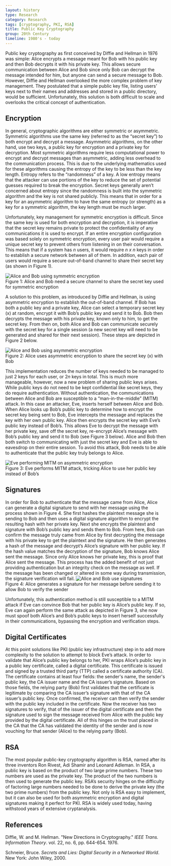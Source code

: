 ```yaml
---
layout: history
type: Research
category: Research
tags: [cryptography, PKI, RSA]
title: Public Key Cryptography
group: 20th Century
timeline: 1980's - today
---
```


Public key cryptography as first conceived by Diffie and Hellman in 1976 was simple: Alice encrypts a message meant for Bob with his public key and then Bob decrypts it with his private key. This allows secure communication between Alice and Bob since only Bob can decrypt the message intended for him, but anyone can send a secure message to Bob. However, Diffie and Hellman overlooked the more complex problem of key management. They postulated that a simple public key file, listing users’ keys next to their names and addresses and stored in a public directory, would be sufficient. Unfortunately, this solution is both difficult to scale and overlooks the critical concept of authentication. 

<h2>Encryption</h2>
In general, cryptographic algorithms are either symmetric or asymmetric. Symmetric algorithms use the same key (referred to as the “secret key”) to both encrypt and decrypt a message. Asymmetric algorithms, on the other hand, use two keys, a public key for encryption and a private key for decryption. Most symmetric algorithms require less computational power to encrypt and decrypt messages than asymmetric, adding less overhead to the communication process. This is due to the underlying mathematics used for these algorithms causing the entropy of the key to be less than the key length. Entropy refers to the “randomness” of a key. A low entropy means that the attacker can use portions of the key to reduce the set of potential guesses required to break the encryption. Secret keys generally aren’t concerned about entropy since the randomness is built into the symmetric algorithm and the key is not shared publicly. This means that in order for a key for an asymmetric algorithm to have the same entropy (or strength) as a key for a symmetric algorithm, the key length must be much larger. 

Unfortunately, key management for symmetric encryption is difficult. Since the same key is used for both encryption and decryption, it is imperative that the secret key remains private to protect the confidentiality of any communications it is used to encrypt. If an entire encryption configuration was based solely on symmetric encryption, every user pair would require a unique secret key to prevent others from listening in on their conversation. This means that if a system has <i>n</i> users, it would require <i>n x n</i> keys in order to establish a secure network between all of them. In addition, each pair of users would require a secure out-of-band channel to share their secret key (as shown in Figure 1). 

<img src="/images/posts/2017-08-17/AliceBobSymmetric.png" alt="Alice and Bob using symmetric encryption"/>
<div class="img_caption">Figure 1: Alice and Bob need a secure channel to share the secret key used for symmetric encryption</div>

A solution to this problem, as introduced by Diffie and Hellman, is using asymmetric encryption to establish the out-of-band channel. If Bob has both a public key and a private key, Alice can select a temporary secret key (x) at random, encrypt it with Bob’s public key and send it to Bob. Bob then decrypts the message with his private key, known only to him, to get the secret key. From then on, both Alice and Bob can communicate securely with the secret key for a single session (a new secret key will need to be generated and shared for their next session). These steps are depicted in Figure 2 below.

<img src="/images/posts/2017-08-17/AliceBobAsymmetric.png" alt="Alice and Bob using asymmetric encryption"/>
<div class="img_caption">Figure 2: Alice uses asymmetric encryption to share the secret key (x) with Bob</div>

This implementation reduces the number of keys needed to be managed to just 2 keys for each user, or 2<i>n</i> keys in total. This is much more manageable, however, now a new problem of sharing public keys arises. While public keys do not need to be kept confidential like secret keys, they do require authentication. Without authentication, the communications between Alice and Bob are susceptible to a “man-in-the-middle” (MITM) attack. In this case an attacker, Eve, inserts herself between Alice and Bob. When Alice looks up Bob’s public key to determine how to encrypt the secret key being sent to Bob, Eve intercepts the message and replaces the key with her own public key. Alice then encrypts the secret key with Eve’s public key instead of Bob’s. This allows Eve to decrypt the message with her private key, save off the secret key, re-encrypt Alice’s message with Bob’s public key and send it to Bob (see Figure 3 below). Alice and Bob then both switch to communicating with just the secret key and Eve is able to eavesdrop on their entire session. To avoid this attack, Bob needs to be able to authenticate that the public key truly belongs to Alice.

<img src="/images/posts/2017-08-17/EveMITM.png" alt="Eve performing MITM on asymmetric encryption"/>
<div class="img_caption">Figure 3: Eve performs MITM attack, tricking Alice to use her public key instead of Bob’s</div>

<h2>Signatures</h2>
In order for Bob to authenticate that the message came from Alice, Alice can generate a digital signature to send with her message using the process shown in Figure 4. She first hashes the plaintext message she is sending to Bob and then uses a digital signature algorithm to encrypt the resulting hash with her private key. Next she encrypts the plaintext and signature with Bob’s public key and sends them to Bob. From here, Bob can confirm the message truly came from Alice by first decrypting the message with his private key to get the plaintext and the signature. He then generates a hash of the message and decrypt’s Alice’s signature with her public key. If the hash value matches the decryption of the signature, Bob knows Alice sent the message. Since only Alice knows her private key, this is proof that Alice sent the message. This process has the added benefit of not just providing authentication but an integrity check on the message as well. If the message has been changed or altered in some way during transmission, the signature verification will fail. 

<img src="/images/posts/2017-08-17/AliceBobSignature.png" alt="Alice and Bob use signatures"/>
<div class="img_caption">Figure 4: Alice generates a signature for her message before sending it to allow Bob to verify the sender</div>

Unfortunately, this authentication method is still susceptible to a MITM attack if Eve can convince Bob that her public key is Alice’s public key. If so, Eve can again perform the same attack as depicted in Figure 3, she now must spoof both Alice’s and Bob’s public keys to insert herself successfully in their communications, bypassing the encryption and verification steps.

<h2>Digital Certificates</h2>
At this point solutions like PKI (public key infrastructure) step in to add more complexity to the solution to attempt to block Eve’s attack. In order to validate that Alice’s public key belongs to her, PKI wraps Alice’s public key in a public key certificate, called a digital certificate. This certificate is issued and signed by a trusted third party (TTP) called a certificate authority (CA). The certificate contains at least four fields: the sender's name, the sender's public key, the CA issuer name and the CA issuer’s signature. Based on those fields, the relying party (Bob) first validates that the certificate is legitimate by comparing the CA issuer’s signature with that of the CA issuer’s public key. Once confirmed, the receiver can then verify the sender with the public key included in the certificate. Now the receiver has two signatures to verify, that of the issuer of the digital certificate and then the signature used to sign the message received from Alice with the public key provided by the digital certificate. All of this hinges on the trust placed in the CA that the CA has validated the identity of the sender and is now vouching for that sender (Alice) to the relying party (Bob). 

<h2>RSA</h2>
The most popular public-key cryptography algorithm is RSA, named after its three inventors Ron Rivest, Adi Shamir and Leonard Adleman. In RSA, a public key is based on the product of two large prime numbers. These two numbers are used as the private key. The product of the two numbers is then used to generate the public key. RSA’s security hinges on the difficulty of factoring large numbers needed to be done to derive the private key (the two prime numbers) from the public key. Not only is RSA easy to implement, but it can also be used for both asymmetric encryption and digital signatures making it perfect for PKI. RSA is widely used today, having withstood years of extensive cryptanalysis. 


<h2>References</h2>
Diffie, W. and M. Hellman. "New Directions in Cryptography." <i>IEEE Trans. Information Theory</i>. vol. 22, no. 6, pp. 644-654. 1976. 

Schneier, Bruce. <i>Secrets and Lies: Digital Security in a Networked World</i>. New York: John Wiley, 2000.